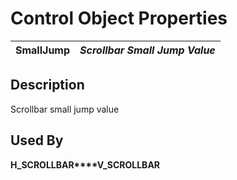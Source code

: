 # Control Object Properties

**SmallJump** |  **_Scrollbar Small Jump Value_**  
---|---  
  
## Description

Scrollbar small jump value

## Used By

**H_SCROLLBAR****V_SCROLLBAR**
